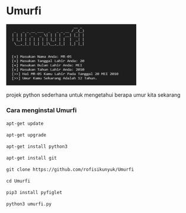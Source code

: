 # Umurfi
<img src="https://github.com/rofisikunyuk/Umurfi/blob/main/20220211_184340.png" width="350" height="165">
<p>projek python sederhana untuk mengetahui berapa umur kita sekarang</p>
<h3>Cara menginstal Umurfi</h3>
<p><code>apt-get update</code></p>
<p><code>apt-get upgrade</code></p>
<p><code>apt-get install python3</code></p>
<p><code>apt-get install git</code></p>
<p><code>git clone https://github.com/rofisikunyuk/Umurfi</code></p>
<p><code>cd Umurfi</code></p>
<p><code>pip3 install pyfiglet</code></p>
<p><code>python3 umurfi.py</code></p>

